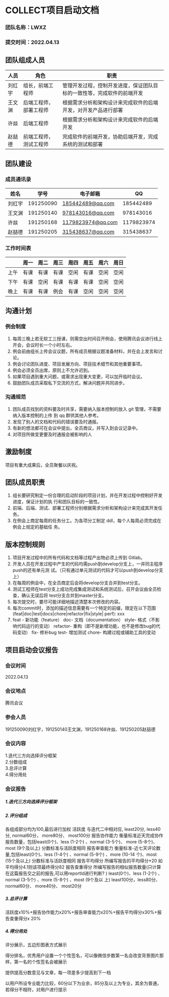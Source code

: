 # COLLECT项目启动文档

### 团队名称：LWXZ

### 提交时间：2022.04.13

## 团队组成人员

| 人员   | 角色                   | 职责                                                         |
| ------ | ---------------------- | ------------------------------------------------------------ |
| 刘红宇 | 组长，前端工程师       | 管理开发过程，控制开发进度，保证团队目标的一致性等，完成软件的前端开发 |
| 王文渊 | 后端工程师，部署工程师 | 根据需求分析和架构设计来完成软件的后端开发，对开发产品进行部署 |
| 许燚   | 后端工程师             | 根据需求分析和架构设计来完成软件的后端开发                   |
| 赵喆德 | 前端工程师，测试工程师 | 完成软件的前端开发，协助后端开发，完成系统的测试和部署       |



## 团队建设

### 成员通讯录

| 姓名   | 学号      | 电子邮箱          | QQ         |
| ------ | --------- | ----------------- | ---------- |
| 刘红宇 | 191250090 | 185442489@qq.com  | 185442489  |
| 王文渊 | 191250140 | 978143016@qq.com  | 978143016  |
| 许燚   | 191250168 | 1179823974@qq.com | 1179823974 |
| 赵喆德 | 191250205 | 315438637@qq.com  | 315438637  |

### 工作时间表

|      | 周一 | 周二 | 周三 | 周四 | 周五 | 周六 | 周日 |
| ---- | ---- | ---- | ---- | ---- | ---- | ---- | ---- |
| 上午 | 有课 | 有课 | 有课 | 空闲 | 有课 | 空闲 | 空闲 |
| 下午 | 有课 | 空闲 | 有课 | 有课 | 有课 | 空闲 | 空闲 |
| 晚上 | 有课 | 有课 | 例会 | 有课 | 空闲 | 空闲 | 空闲 |



## 沟通计划

### 例会制度

1. 每周三晚上若无软工三授课，则需空出时间召开例会，使用腾讯会议进行线上开会，会议时长一个小时左右。
2. 例会前由组长上传会议议题，所有成员根据议题准备材料，并在会上发言和讨论。
3. 例会讨论团队进度、项目发展方向、项目技术细节和其他重要事项。
4. 例会必须全员出席，原则上不允许迟到。
5. 如果项目遇到重大问题，或需求出现重大变更，可以加开临时会议。
6. 鼓励团队成员采取私下交流的方式，解决问题并共同进步。

### 沟通规范

1. 团队成员找到的资料要及时共享，需要纳入版本控制的放入 git 管理，不需要纳入版本控制的上传
   到 qq 群供其他人参考。
2. 发现了别人的文档和代码的错误要及时通报。
3. 有新的想法都可在会议中提出，全员商议，并写入到会议记录中。
4. 对项目所做变更要及时通报会被影响的人

## 激励制度

项目有重大成果后，全员聚餐以庆祝。

## 团队成员职责

1. 组长要研究制定一份合理的启动阶段的项目计划，并在开发过程中控制好开发进度，保证计划的执
   行和团队目标的一致性。
2. 前端、后端、测试、部署工程师分别根据需求分析和架构设计来完成其开发任务。
3. 在例会上商定每周的任务分工。为各项分工制定 ddl，每个人每周必须完成在例会上规定的基础任
   务。

## 版本控制规则

1. 项目开发过程中的所有代码和文档等过程产出物必须上传到 Gitlab。
2. 开发人员在开发过程中产生的代码均需push到develop分支上，一并同主程序push的还有单元测
   试。（只有通过单元测试的代码才可以push到develop分支上）
3. 在每周的例会中，在全员商定后会将develop分支合并到test分支。
4. 测试工程师在test分支上成功完成集成测试和系统测试后，召开会议由全员检查，确认无误后将
   test分支合并到master分支。
5. 每次提交时，要尽可能详细地描述清楚本次修改的内容。
6. 每次commit时，添加的描述信息需要有一个特定的前缀，限定在以下范围
   (feat|doc|test|docs|chore|refactor|fix|style| perf): xxx
7. feat - 新功能（feature）
   doc- 文档（documentation）
   style- 格式（不影响代码运行的变动）
   refactor- 重构（即不是新增功能，也不是修改bug的代码变动）
   fix- 修补bug
   test- 增加测试
   chore- 构建过程或辅助工具的变动

## 项目启动会议报告

### 会议时间

2022.04.13

### 会议地点

腾讯会议

### 参会人员

191250090刘红宇，191250140王文渊，191250168许燚、191250205赵喆德

### 会议内容

1.迭代三方向选择评分框架<br />2.分数组成<br />3.总评计算<br />4.得分用处

### 会议报告

##### 1.迭代三方向选择评分框架

##### 2.评分组成

各组成部分均为100,最后进行加权
活跃度
与迭代二中相对应, least20分, less40分, normal60分， more80分、 most100分
报告协作能力
衡量标准近天完成协作报告数量，包括least(0个)、less (1-2个) 、normal (3-5个)、 more (5-8个)、most (9个及以上)
分数标准与活跃度相同
报告审查能力
衡量标准-近七天评论数量,包括least(0个)、less (1-4个) 、normal (5-9个) 、more (10-14
个)、most (15个及以上)
分数标准与活跃度相同
报告平均得分
所编写报告的平均得分*20
如平均得分4.1则该项最终得分82
报告查重得分
所编写报告的相似报告数量(只计算在这篇报告交之前的报告,可以用reportld进行判断? )
least(0个)、less (1-2个) 、normal (3-5个) 、more (5-8个) 、most (9个及以 上)
least100分，less80分、 normal60分、 more40分、 most20分

##### 3.总评计算

活跃度x10%+报告协作能力x20%+报告审查能力x20%+报告平均得分x30%+报告查重得分x
20%

##### 4.得分用处

评分展示，五边形图表方式展示

得分排名，优秀用户设置一个个性签名，可以像微信步数第一名会改变背景图片那样，第一名的个性签名会被展示

提供提高分数意见与文章，每一项差多少提高到下一档

以用户所设专业能力比较，60分以下为业余，85分及以上为专业，其余为普通，若得分不相符，对用户进行提示
